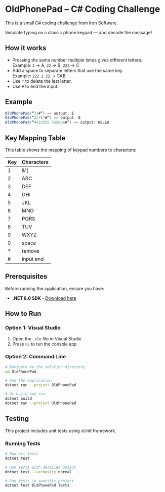 # OldPhonePad – C# Coding Challenge

This is a small C# coding challenge from Iron Software.

Simulate typing on a classic phone keypad — and decode the message!

## How it works

- Pressing the same number multiple times gives different letters.  
  Example: `2` → A, `22` → B, `222` → C
- Add a space to separate letters that use the same key.  
  Example: `222 2 22` → CAB
- Use `*` to delete the last letter.
- Use `#` to end the input.

## Example

```csharp
OldPhonePad(“33#”) => output: E
OldPhonePad(“227\*#”) => output: B
OldPhonePad(“4433555 555666#”) => output: HELLO
```

## Key Mapping Table

This table shows the mapping of keypad numbers to characters:

| Key | Characters |
| --- | ---------- |
| 1   | &'(        |
| 2   | ABC        |
| 3   | DEF        |
| 4   | GHI        |
| 5   | JKL        |
| 6   | MNO        |
| 7   | PQRS       |
| 8   | TUV        |
| 9   | WXYZ       |
| 0   | space      |
| \*  | remove     |
| #   | input end  |

## Prerequisites

Before running the application, ensure you have:

- **.NET 8.0 SDK** - [Download here](https://dotnet.microsoft.com/download/dotnet/8.0)

## How to Run

### Option 1: Visual Studio

1. Open the `.sln` file in Visual Studio
2. Press `F5` to run the console app

### Option 2: Command Line

```bash
# Navigate to the solution directory
cd OldPhonePad

# Run the application
dotnet run --project OldPhonePad

# Or build and run
dotnet build
dotnet run --project OldPhonePad
```

## Testing

This project includes unit tests using xUnit framework.

### Running Tests

```bash
# Run all tests
dotnet test

# Run tests with detailed output
dotnet test --verbosity normal

# Run tests in specific project
dotnet test OldPhonePad.Tests
```
